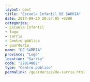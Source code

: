 ```yaml
---
layout: post
title: "Escuela Infantil DE SARRIA"
date: 2017-09-20 20:57:05 +0200
categories:
- Escuela Infantil
- lugo
- sarria
- Centro público
- guarderia
name: "DE SARRIA"
province: "Lugo"
location: "Sarria"
code: "27014082"
type: "Centro público"
permalink: /guarderias/de-sarria.html
---
```

